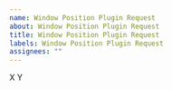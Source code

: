 ```yaml
---
name: Window Position Plugin Request
about: Window Position Plugin Request
title: Window Position Plugin Request
labels: Window Position Plugin Request
assignees: ""
---
```


X Y
